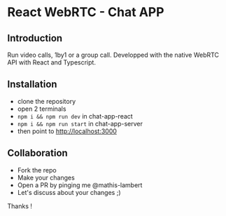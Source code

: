 # React WebRTC - Chat APP

## Introduction
Run video calls, 1by1 or a group call. Developped with the native WebRTC API with React and Typescript.

## Installation
- clone the repository
- open 2 terminals
- `npm i && npm run dev` in chat-app-react
- `npm i && npm run start` in chat-app-server
- then point to [http://localhost:3000](http://localhost:3000)

## Collaboration
- Fork the repo
- Make your changes
- Open a PR by pinging me @mathis-lambert
- Let's discuss about your changes ;)

Thanks !
